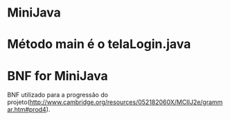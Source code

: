 # MiniJava
# Método main é o telaLogin.java
# BNF for MiniJava
BNF utilizado para a progressão do projeto(http://www.cambridge.org/resources/052182060X/MCIIJ2e/grammar.htm#prod4).

